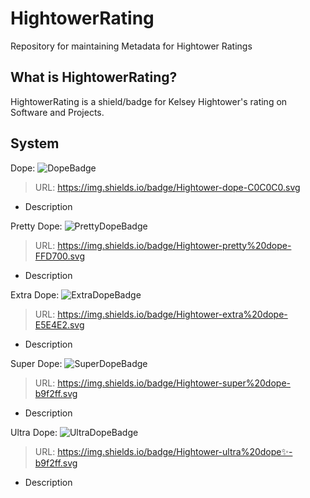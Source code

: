 # HightowerRating
Repository for maintaining Metadata for Hightower Ratings

## What is HightowerRating?

HightowerRating is a shield/badge for Kelsey Hightower's rating on Software and Projects.

## System

Dope: ![DopeBadge](https://img.shields.io/badge/Hightower-dope-C0C0C0.svg)

> URL: https://img.shields.io/badge/Hightower-dope-C0C0C0.svg

- Description

Pretty Dope: ![PrettyDopeBadge](https://img.shields.io/badge/Hightower-pretty%20dope-FFD700.svg)

> URL: https://img.shields.io/badge/Hightower-pretty%20dope-FFD700.svg

- Description

Extra Dope: ![ExtraDopeBadge](https://img.shields.io/badge/Hightower-extra%20dope-E5E4E2.svg)

> URL: https://img.shields.io/badge/Hightower-extra%20dope-E5E4E2.svg

- Description

Super Dope: ![SuperDopeBadge](https://img.shields.io/badge/Hightower-super%20dope-b9f2ff.svg)

> URL: https://img.shields.io/badge/Hightower-super%20dope-b9f2ff.svg

- Description

Ultra Dope: ![UltraDopeBadge](https://img.shields.io/badge/Hightower-ultra%20dope✨-b9f2ff.svg)

> URL: https://img.shields.io/badge/Hightower-ultra%20dope✨-b9f2ff.svg

- Description
